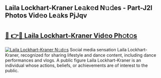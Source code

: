 ## Laila Lockhart-Kraner Le𝚊k𝚎d N𝚞𝚍es - Part-J2l Photos Vid𝚎o Le𝚊ks PjJqv

# <h2><a href="http://fbbwxda.evod.top/?m=Laila+Lockhart-Kraner">🔗 👉🔴 Laila Lockhart-Kraner Vid𝚎o Ph𝚘t𝚘s</a></h2>

[![Laila Lockhart-Kraner N𝚞d𝚎s](https://i.imgur.com/8V9OHl7.gif)](http://fbbwxda.evod.top/?m=Laila+Lockhart-Kraner)
Social media sensation Laila Lockhart-Kraner, recognized for sharing lifestyle and dance content, including dance performances and vlogs. A public figure Laila Lockhart-Kraner is an individual whose actions, beliefs, or achievements are of interest to the public. 
